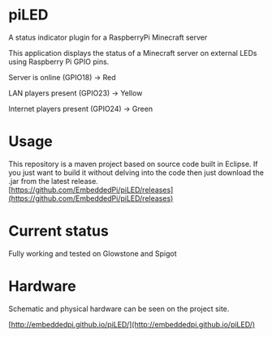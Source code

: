 piLED
======

A status indicator plugin for a RaspberryPi Minecraft server

This application displays the status of a Minecraft server on external LEDs using Raspberry Pi GPIO pins.

Server is online (GPIO18) -> Red

LAN players present (GPIO23) -> Yellow

Internet players present (GPIO24) -> Green


Usage
=====
This repository is a maven project based on source code built in Eclipse. If you just want to build it without delving into the code then 
just download the .jar from the latest release.
[https://github.com/EmbeddedPi/piLED/releases](https://github.com/EmbeddedPi/piLED/releases)


Current status
==============
Fully working and tested on Glowstone and Spigot


Hardware
========
Schematic and physical hardware can be seen on the project site.

[http://embeddedpi.github.io/piLED/](http://embeddedpi.github.io/piLED/)
